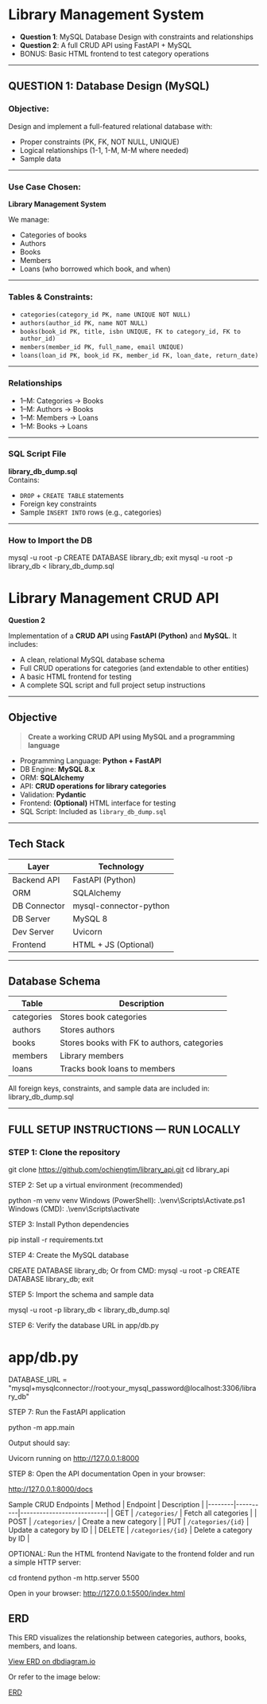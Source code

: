 #  Library Management System

-  **Question 1**: MySQL Database Design with constraints and relationships
-  **Question 2**: A full CRUD API using FastAPI + MySQL
-  BONUS: Basic HTML frontend to test category operations

---

##  QUESTION 1: Database Design (MySQL)

###  Objective:
Design and implement a full-featured relational database with:
- Proper constraints (PK, FK, NOT NULL, UNIQUE)
- Logical relationships (1-1, 1-M, M-M where needed)
- Sample data

---

###  Use Case Chosen:
**Library Management System**

We manage:
-  Categories of books
-  Authors
-  Books
-  Members
-  Loans (who borrowed which book, and when)

---

###  Tables & Constraints:

- `categories(category_id PK, name UNIQUE NOT NULL)`
- `authors(author_id PK, name NOT NULL)`
- `books(book_id PK, title, isbn UNIQUE, FK to category_id, FK to author_id)`
- `members(member_id PK, full_name, email UNIQUE)`
- `loans(loan_id PK, book_id FK, member_id FK, loan_date, return_date)`

---

###  Relationships

- 1–M: Categories → Books
- 1–M: Authors → Books
- 1–M: Members → Loans
- 1–M: Books → Loans

---

###  SQL Script File

 **library_db_dump.sql**  
Contains:
- `DROP` + `CREATE TABLE` statements
- Foreign key constraints
- Sample `INSERT INTO` rows (e.g., categories)

---

###  How to Import the DB

mysql -u root -p
CREATE DATABASE library_db;
exit
mysql -u root -p library_db < library_db_dump.sql

#  Library Management CRUD API

**Question 2** 

Implementation of a **CRUD API** using **FastAPI (Python)** and **MySQL**. It includes:

- A clean, relational MySQL database schema
- Full CRUD operations for categories (and extendable to other entities)
- A basic HTML frontend for testing
- A complete SQL script and full project setup instructions

---

##  Objective

> **Create a working CRUD API using MySQL and a programming language**

- Programming Language: **Python + FastAPI**  
- DB Engine: **MySQL 8.x**  
- ORM: **SQLAlchemy**  
- API: **CRUD operations for library categories**  
- Validation: **Pydantic**  
- Frontend: **(Optional)** HTML interface for testing  
- SQL Script: Included as `library_db_dump.sql`  

---

##  Tech Stack

| Layer        | Technology           |
|--------------|----------------------|
| Backend API  | FastAPI (Python)     |
| ORM          | SQLAlchemy           |
| DB Connector | mysql-connector-python |
| DB Server    | MySQL 8              |
| Dev Server   | Uvicorn              |
| Frontend     | HTML + JS (Optional) |

---

##  Database Schema

| Table      | Description                        |
|------------|------------------------------------|
| categories | Stores book categories             |
| authors    | Stores authors                     |
| books      | Stores books with FK to authors, categories |
| members    | Library members                    |
| loans      | Tracks book loans to members       |

 All foreign keys, constraints, and sample data are included in: library_db_dump.sql


---

##  FULL SETUP INSTRUCTIONS — RUN LOCALLY

###  STEP 1: Clone the repository


git clone https://github.com/ochiengtim/library_api.git
cd library_api


STEP 2: Set up a virtual environment (recommended)

python -m venv venv
Windows (PowerShell): .\venv\Scripts\Activate.ps1
Windows (CMD): .\venv\Scripts\activate


STEP 3: Install Python dependencies

pip install -r requirements.txt

STEP 4: Create the MySQL database

CREATE DATABASE library_db;
Or from CMD:
mysql -u root -p
CREATE DATABASE library_db;
exit

STEP 5: Import the schema and sample data

mysql -u root -p library_db < library_db_dump.sql

STEP 6: Verify the database URL in app/db.py

# app/db.py
DATABASE_URL = "mysql+mysqlconnector://root:your_mysql_password@localhost:3306/library_db"

STEP 7: Run the FastAPI application

python -m app.main

Output should say:

Uvicorn running on http://127.0.0.1:8000

STEP 8: Open the API documentation
Open in your browser:

http://127.0.0.1:8000/docs

 Sample CRUD Endpoints
| Method | Endpoint | Description               |
|--------|----------|---------------------------|
| GET    | `/categories/`       | Fetch all categories        |
| POST   | `/categories/`       | Create a new category       |
| PUT    | `/categories/{id}`   | Update a category by ID     |
| DELETE | `/categories/{id}`   | Delete a category by ID     |

OPTIONAL: Run the HTML frontend
Navigate to the frontend folder and run a simple HTTP server:

cd frontend
python -m http.server 5500

Open in your browser:
http://127.0.0.1:5500/index.html

##  ERD

This ERD visualizes the relationship between categories, authors, books, members, and loans.

 [View ERD on dbdiagram.io](https://dbdiagram.io/d/681122a01ca52373f5df3652)

Or refer to the image below:

[ERD](<img width="602" alt="Screenshot 2025-04-29 221505" src="https://github.com/user-attachments/assets/40377309-e577-473a-a352-1d5daa90bc41" />)






